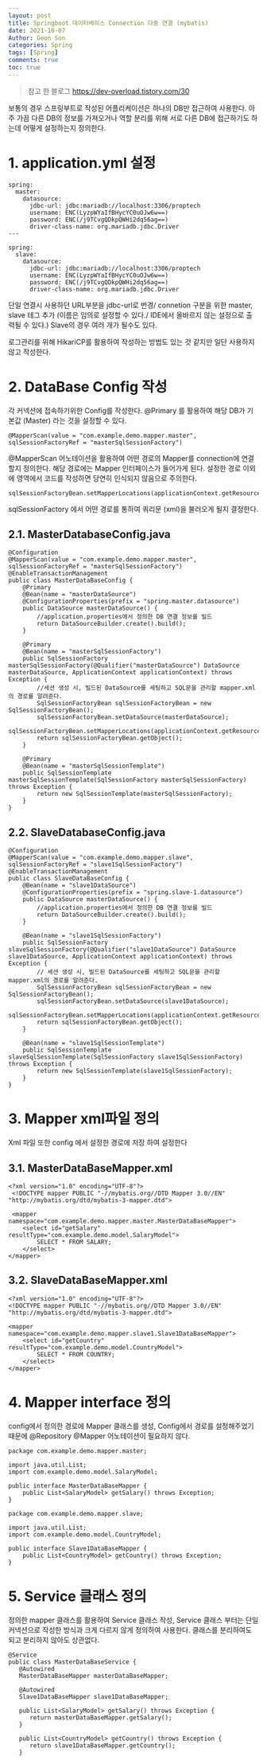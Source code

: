 ```yaml
---
layout: post
title: Springboot 데이터베이스 Connection 다중 연결 (mybatis)
date: 2021-10-07
Author: Geon Son
categories: Spring
tags: [Spring]
comments: true
toc: true
---
```


>참고 한 블로그
> https://dev-overload.tistory.com/30


보통의 경우 스프링부트로 작성된 어플리케이션은 하나의 DB만 접근하여 사용한다. 아주 가끔 다른 DB의 정보를 가져오거나 역할 분리를 위해 서로 다른 DB에 접근하기도 하는데 어떻게 설정하는지 정의한다.

# 1. application.yml 설정
```
spring:
  master:
    datasource:
      jdbc-url: jdbc:mariadb://localhost:3306/proptech
      username: ENC(LyzpWYaIfBHycYC0uOJw6w==)
      password: ENC(/j9TCvgQDkpQWHi2dq56ag==)
      driver-class-name: org.mariadb.jdbc.Driver
---

spring:
  slave:
    datasource:
      jdbc-url: jdbc:mariadb://localhost:3306/proptech
      username: ENC(LyzpWYaIfBHycYC0uOJw6w==)
      password: ENC(/j9TCvgQDkpQWHi2dq56ag==)
      driver-class-name: org.mariadb.jdbc.Driver

```

단일 연결시 사용하던 URL부분을 jdbc-url로 번경/ connetion 구분을 위한 master, slave 테그 추가 (이름은 임의로 설정할 수 있다./ IDE에서 올바르지 않는 설정으로 출력될 수 있다.) Slave의 경우 여러 개가 될수도 있다.

로그관리를 위해 HikariCP를 활용하여 작성하는 방법도 있는 것 같지만 일단 사용하지 않고 작성한다.

# 2. DataBase Config 작성
각 커넥션에 접속하기위한 Config를 작성한다. @Primary 를 활용하여 해당 DB가 기본값 (Master) 라는 것을 설정할 수 있다.
```
@MapperScan(value = "com.example.demo.mapper.master", sqlSessionFactoryRef = "masterSqlSessionFactory")
```


@MapperScan 어노테이션을 활용하여 어떤 경로의 Mapper를 connection에 연결할지 정의한다. 해당 경로에는 Mapper 인터페이스가 들어가게 된다.
설정한 경로 이외에 영역에서 코드를 작성하면 당연히 인식되지 않음으로 주의한다.

```
sqlSessionFactoryBean.setMapperLocations(applicationContext.getResources("classpath:com/example/demo/mybatis/master/*.xml"));
```
sqlSessionFactory 에서 어떤 경로를 통하여 쿼리문 (xml)을 불러오게 될지 결정한다.

## 2.1. MasterDatabaseConfig.java
```
@Configuration
@MapperScan(value = "com.example.demo.mapper.master", sqlSessionFactoryRef = "masterSqlSessionFactory")
@EnableTransactionManagement
public class MasterDataBaseConfig {
    @Primary
    @Bean(name = "masterDataSource")
    @ConfigurationProperties(prefix = "spring.master.datasource")
    public DataSource masterDataSource() {
        //application.properties에서 정의한 DB 연결 정보를 빌드
        return DataSourceBuilder.create().build();
    }

    @Primary
    @Bean(name = "masterSqlSessionFactory")
    public SqlSessionFactory masterSqlSessionFactory(@Qualifier("masterDataSource") DataSource masterDataSource, ApplicationContext applicationContext) throws Exception {
        //세션 생성 시, 빌드된 DataSource를 세팅하고 SQL문을 관리할 mapper.xml의 경로를 알려준다.
        SqlSessionFactoryBean sqlSessionFactoryBean = new SqlSessionFactoryBean();
        sqlSessionFactoryBean.setDataSource(masterDataSource);
        sqlSessionFactoryBean.setMapperLocations(applicationContext.getResources("classpath:com/example/demo/mybatis/master/*.xml"));
        return sqlSessionFactoryBean.getObject();
    }

    @Primary
    @Bean(name = "masterSqlSessionTemplate")
    public SqlSessionTemplate masterSqlSessionTemplate(SqlSessionFactory masterSqlSessionFactory) throws Exception {
        return new SqlSessionTemplate(masterSqlSessionFactory);
    }
}

```

## 2.2. SlaveDatabaseConfig.java
```
@Configuration
@MapperScan(value = "com.example.demo.mapper.slave", sqlSessionFactoryRef = "slave1SqlSessionFactory")
@EnableTransactionManagement
public class SlaveDataBaseConfig {
    @Bean(name = "slave1DataSource")
    @ConfigurationProperties(prefix = "spring.slave-1.datasource")
    public DataSource masterDataSource() {
        //application.properties에서 정의한 DB 연결 정보를 빌드
        return DataSourceBuilder.create().build();
    }

    @Bean(name = "slave1SqlSessionFactory")
    public SqlSessionFactory slaveSqlSessionFactory(@Qualifier("slave1DataSource") DataSource slave1DataSource, ApplicationContext applicationContext) throws Exception {
        // 세션 생성 시, 빌드된 DataSource를 세팅하고 SQL문을 관리할 mapper.xml의 경로를 알려준다.
        SqlSessionFactoryBean sqlSessionFactoryBean = new SqlSessionFactoryBean();
        sqlSessionFactoryBean.setDataSource(slave1DataSource);
        sqlSessionFactoryBean.setMapperLocations(applicationContext.getResources("classpath:com/example/demo/mybatis/slave1/*.xml"));
        return sqlSessionFactoryBean.getObject();
    }

    @Bean(name = "slave1SqlSessionTemplate")
    public SqlSessionTemplate slaveSqlSessionTemplate(SqlSessionFactory slave1SqlSessionFactory) throws Exception {
        return new SqlSessionTemplate(slave1SqlSessionFactory);
    }
}

```

# 3. Mapper xml파일 정의
Xml 파일 또한 config 에서 설정한 경로에 저장 하여 설정한다

## 3.1. MasterDataBaseMapper.xml
```
<?xml version="1.0" encoding="UTF-8"?>
 <!DOCTYPE mapper PUBLIC "-//mybatis.org//DTD Mapper 3.0//EN" "http://mybatis.org/dtd/mybatis-3-mapper.dtd">

 <mapper namespace="com.example.demo.mapper.master.MasterDataBaseMapper">
	<select id="getSalary" resultType="com.example.demo.model.SalaryModel">
		SELECT * FROM SALARY;
	</select>
</mapper>

```

## 3.2. SlaveDataBaseMapper.xml
```
<?xml version="1.0" encoding="UTF-8"?>
<!DOCTYPE mapper PUBLIC "-//mybatis.org//DTD Mapper 3.0//EN" "http://mybatis.org/dtd/mybatis-3-mapper.dtd">

<mapper namespace="com.example.demo.mapper.slave1.Slave1DataBaseMapper">
	<select id="getCountry" resultType="com.example.demo.model.CountryModel">
		SELECT * FROM COUNTRY;
	</select>
</mapper>
```

# 4. Mapper interface 정의
config에서 정의한 경로에 Mapper 클래스를 생성, Config에서 경로를 설정해주었기 때문에  @Repository @Mapper 어노테이션이 필요하지 않다.
```
package com.example.demo.mapper.master;

import java.util.List;
import com.example.demo.model.SalaryModel;

public interface MasterDataBaseMapper {
    public List<SalaryModel> getSalary() throws Exception;
}

```

```
package com.example.demo.mapper.slave;

import java.util.List;
import com.example.demo.model.CountryModel;

public interface Slave1DataBaseMapper {
    public List<CountryModel> getCountry() throws Exception;
}

```



# 5. Service 클래스 정의

정의한 mapper 클래스를 활용하여 Service 클래스 작성, Service 클래스 부터는 단일 커넥션으로 작성한 방식과 크게 다르지 않게 정의하여 사용한다. 클래스를 분리하여도 되고 분리하지 않아도 상관없다.
```
@Service
public class MasterDataBaseService {
   @Autowired
   MasterDataBaseMapper masterDataBaseMapper;

   @Autowired
   Slave1DataBaseMapper slave1DataBaseMapper;

   public List<SalaryModel> getSalary() throws Exception {
      return masterDataBaseMapper.getSalary();
   }

   public List<CountryModel> getCountry() throws Exception {
      return slave1DataBaseMapper.getCountry();
   }

```
